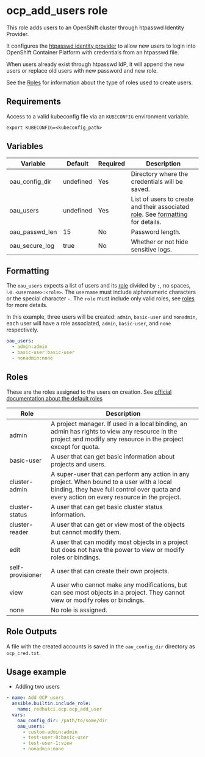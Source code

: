 # ocp_add_users role

This role adds users to an OpenShift cluster through htpasswd Identity Provider.

It configures the [htpasswd identity provider](https://docs.redhat.com/en/documentation/openshift_container_platform/4.17/html-single/authentication_and_authorization/index#configuring-htpasswd-identity-provider) to allow new users to login into OpenShift Container Platform with credentials from an htpasswd file.

When users already exist through htpasswd IdP, it will append the new users or replace old users with new password and new role.

See the [Roles](./#Roles) for information about the type of roles used to create users.

## Requirements

Access to a valid kubeconfig file via an `KUBECONFIG` environment variable.

```Shell
export KUBECONFIG=<kubeconfig_path>
```

## Variables

| Variable           | Default    | Required  | Description
| ------------------ | ---------- | --------- | -----------
| oau_config_dir     | undefined  | Yes       | Directory where the credentials will be saved.
| oau_users          | undefined  | Yes       | List of users to create and their associated [role](#roles). See [formatting](#formatting) for details.
| oau_passwd_len     | 15         | No        | Password length.
| oau_secure_log     | true       | No        | Whether or not hide sensitive logs.

## Formatting

The `oau_users` expects a list of users and its [role](#roles) divided by `:`, no spaces, i.e. `<username>:<role>`.
The `username` must include alphanumeric characters or the special character `-`.
The `role` must include only valid roles, see [roles](#roles) for more details.

In this example, three users will be created: `admin`, `basic-user` and `nonadmin`, each user will have a role associated, `admin`, `basic-user`, and `none` respectively.

```yaml
oau_users:
  - admin:admin
  - basic-user:basic-user
  - nonadmin:none
```

## Roles

These are the roles assigned to the users on creation. See [official documentation about the default roles](https://docs.redhat.com/en/documentation/openshift_container_platform/4.17/html/postinstallation_configuration/post-install-preparing-for-users#default-roles_post-install-preparing-for-users)

| Role             | Description
| ---------------- | -----------
| admin            | A project manager. If used in a local binding, an admin has rights to view any resource in the project and modify any resource in the project except for quota.
| basic-user       | A user that can get basic information about projects and users.
| cluster-admin    | A super-user that can perform any action in any project. When bound to a user with a local binding, they have full control over quota and every action on every resource in the project.
| cluster-status   | A user that can get basic cluster status information.
| cluster-reader   | A user that can get or view most of the objects but cannot modify them.
| edit             | A user that can modify most objects in a project but does not have the power to view or modify roles or bindings.
| self-provisioner | A user that can create their own projects.
| view             | A user who cannot make any modifications, but can see most objects in a project. They cannot view or modify roles or bindings.
| none             | No role is assigned.

## Role Outputs

A file with the created accounts is saved in the `oau_config_dir` directory as `ocp_cred.txt`.

## Usage example

- Adding two users

```yaml
- name: Add OCP users
  ansible.builtin.include_role:
    name: redhatci.ocp.ocp_add_user
  vars:
    oau_config_dir: /path/to/some/dir
    oau_users:
      - custom-admin:admin
      - test-user-0:basic-user
      - test-user-1:view
      - nonadmin:none
```
